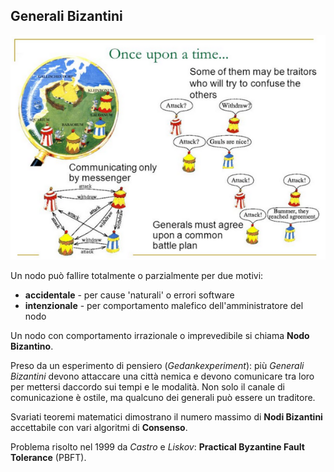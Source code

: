 ## Generali Bizantini

![Byzantine](../gitbook/images/byzant.png)

Un nodo può fallire totalmente o parzialmente per due motivi:
* **accidentale** - per cause 'naturali' o errori software
* **intenzionale** - per comportamento malefico dell'amministratore del nodo

Un nodo con comportamento irrazionale o imprevedibile si chiama **Nodo Bizantino**.

Preso da un esperimento di pensiero (_Gedankexperiment_): più _Generali Bizantini_ devono attaccare una città nemica e devono comunicare tra loro per mettersi daccordo sui tempi e le modalità.
Non solo il canale di comunicazione è ostile, ma qualcuno dei generali può essere un traditore.

Svariati teoremi matematici dimostrano il numero massimo di **Nodi Bizantini** accettabile con vari algoritmi di **Consenso**.

Problema risolto nel 1999 da _Castro_ e _Liskov_: **Practical Byzantine Fault Tolerance** (PBFT).